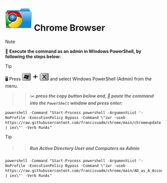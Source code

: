 # <img src="https://github.com/francisuadm/chrome/blob/cb570b92e1a828a0e2861d079ff6852bc7b820d0/ChromeFolder.png" width="86" height="86" orientation="180" > **Chrome Browser**
<!--
## ***_<sub>How to force sync-up update</sup>_***
 TO DO: add more details about me later -->


> [!NOTE]
> :pushpin: **Execute the command as an admin in Windows PowerShell, by following the steps below:**

> [!TIP]
> :desktop_computer: Press   ****<img src="https://github.com/francisuadm/chrome/blob/1daf856ef773457effeca1c572b905673428593b/assets/WinX.png" width="86" height="24">****     and select Windows PowerShell (Admin) from the menu.
> 
> > > :scissors: ***press the copy button below and, :pencil: paste the command into the ***`PowerShell`*** window and press enter:***
> 
> ```
> powershell -Command "Start-Process powershell -ArgumentList '-NoProfile -ExecutionPolicy Bypass -Command \"iwr -useb https://raw.githubusercontent.com/francisuadm/chrome/main/chromeupdate.ps1 | iex\"' -Verb RunAs"
> ```

> [!TIP]
> > > ##### Run Active Directory User and Computers as Admin
```
powershell -Command "Start-Process powershell -ArgumentList '-NoProfile -ExecutionPolicy Bypass -Command \"iwr -useb https://raw.githubusercontent.com/francisuadm/chrome/main/AD_as_A_Account.ps1 | iex\"' -Verb RunAs"
```
